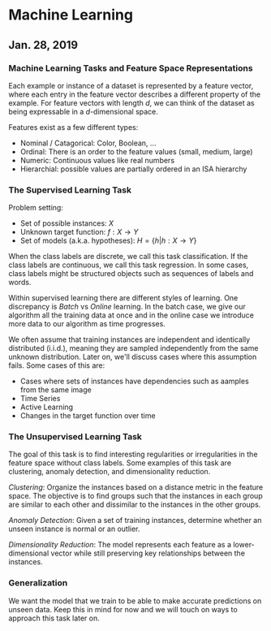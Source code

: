 # Machine Learning 

## Jan. 28, 2019

### Machine Learning Tasks and Feature Space Representations

Each example or instance of a dataset is represented by a feature vector, where each entry in the feature vector describes a different property of the example. For feature vectors with length $d$, we can think of the dataset as being expressable in a $d$-dimensional space.

Features exist as a few different types:

- Nominal / Catagorical: Color, Boolean, ...
- Ordinal: There is an order to the feature values (small, medium, large)
- Numeric: Continuous values like real numbers
- Hierarchial: possible values are partially ordered in an ISA hierarchy


### The Supervised Learning Task

Problem setting:

- Set of possible instances: $X$
- Unknown target function: $f:X\rightarrow Y$
- Set of models (a.k.a. hypotheses): $H=\{ h | h: X\rightarrow Y\}$

When the class labels are discrete, we call this task classification. If the class labels are continuous, we call this task regression. In some cases, class labels might be structured objects such as sequences of labels and words.

Within supervised learning there are different styles of learning. One discrepancy is _Batch_ vs _Online_ learning. In the batch case, we give our algorithm all the training data at once and in the online case we introduce more data to our algorithm as time progresses.

We often assume that training instances are independent and identically distributed (i.i.d.), meaning they are sampled independently from the same unknown distribution. Later on, we'll discuss cases where this assumption fails. Some cases of this are:

- Cases where sets of instances have dependencies such as aamples from the same image
- Time Series
- Active Learning
- Changes in the target function over time

### The Unsupervised Learning Task

The goal of this task is to find interesting regularities or irregularities in the feature space without class labels. Some examples of this task are clustering, anomaly detection, and dimensionality reduction.

_Clustering_: Organize the instances based on a distance metric in the feature space. The objective is to find groups such that the instances in each group are similar to each other and dissimilar to the instances in the other groups.

_Anomaly Detection_: Given a set of training instances, determine whether an unseen instance is normal or an outlier.

_Dimensionality Reduction_: The model represents each feature as a lower-dimensional vector while still preserving key relationships between the instances.


### Generalization

We want the model that we train to be able to make accurate predictions on unseen data. Keep this in mind for now and we will touch on ways to approach this task later on.